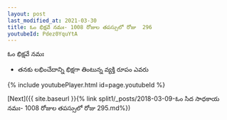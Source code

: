 ```yaml
---
layout: post
last_modified_at: 2021-03-30
title: ఓం భిక్షవే నమః- 1008 రోజుల తపస్సులో రోజు  296
youtubeId: Pdez0YquYtA
---
```

 
 
 ఓం భిక్షవే నమః  
 
 -  తనకు లభించేదాన్ని భిక్షగా తింటున్న వ్యక్తి రూపం ఎవరు 
 
  
 
  
 
 
 
 
 
 


{% include youtubePlayer.html id=page.youtubeId %}
 
[Next]({{ site.baseurl }}{% link  split1/_posts/2018-03-09-ఓం సిద సాధకాయ నమః- 1008 రోజుల తపస్సులో రోజు  295.md%})
 
